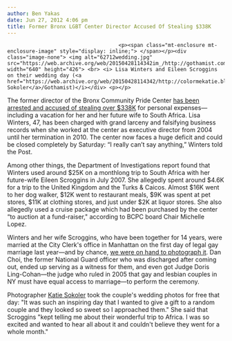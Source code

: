 ```yaml
---
author: Ben Yakas
date: Jun 27, 2012 4:06 pm
title: Former Bronx LGBT Center Director Accused Of Stealing $338K
---
```


	
										<p><span class="mt-enclosure mt-enclosure-image" style="display: inline;"> </span></p><div class="image-none"> <img alt="62712wedding.jpg" src="https://web.archive.org/web/20150428114342im_/http://gothamist.com/attachments/byakas/62712wedding.jpg" width="640" height="426"> <br> <i> Lisa Winters and Eileen Scroggins on their wedding day (<a href="https://web.archive.org/web/20150428114342/http://colormekatie.blogspot.com/">Katie Sokoler</a>/Gothamist)</i></div> <p></p>

<p>The former director of the Bronx Community Pride Center <a href="https://web.archive.org/web/20150428114342/http://www.nypost.com/p/news/local/bronx/gay_center_boss_bust_jqfhxvFBPp3NTC7TUr3q0K">has been arrested and accused of stealing over $338K</a> for personal expenses&#x2014;including a vacation for her and her future wife to South Africa. Lisa Winters, 47, has been charged with grand larceny and falsifying business records when she worked at the center as executive director from 2004 until her termination in 2010. The center now faces a huge deficit and could be closed completely by Saturday: &#x201C;I really can&#x2019;t say anything,&#x201D; Winters told the Post.</p>

<p>Among other things, the Department of Investigations report found that Winters used around $25K on a monthlong trip to South Africa with her future-wife Eileen Scroggins in July 2007. She allegedly spent around $4.6K for a trip to the United Kingdom and the Turks &amp; Caicos. Almost $16K went to her dog walker, $12K went to restaurant meals, $9K was spent at pet stores, $11K at clothing stores, and just under $2K at liquor stores. She also allegedly used a cruise package which had been purchased by the center &#x201C;to auction at a fund-raiser,&quot; according to BCPC board Chair Michelle Lopez.</p>

<p>Winters and her wife Scroggins, who have been together for 14 years, were married at the City Clerk&apos;s office in Manhattan on the first day of legal gay marriage last year&#x2014;and by chance, <a href="https://web.archive.org/web/20150428114342/http://gothamist.com/2011/07/25/photos_dan_choi_cheers_nyc_same-sex.php#photo-1">we were on hand to photograph it</a>. Dan Choi, the former National Guard officer who was discharged after coming out,  ended up serving as a witness for them, and even got Judge Doris Ling-Cohan&#x2014;the judge who ruled in 2005 that gay and lesbian couples in NY must have equal access to marriage&#x2014;to perform the ceremony.</p>

<p>Photographer <a href="https://web.archive.org/web/20150428114342/http://colormekatie.blogspot.com/">Katie Sokoler</a> took the couple&apos;s wedding photos for free that day: &quot;It was such an inspiring day that I wanted to give a gift to a random couple and they looked so sweet so I approached them.&quot; She said that Scroggins &quot;kept telling me about their wonderful trip to Africa. I was so excited and wanted to hear all about it and couldn&apos;t believe they went for a whole month.&quot;</p>					
										
									
				